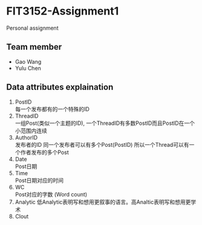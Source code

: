 # FIT3152-Assignment1
Personal assignment

## Team member
* Gao Wang
* Yulu Chen

## Data attributes explaination
1. PostID  
  每一个发布都有的一个特殊的ID
2. ThreadID  
  一组Post(类似一个主题的ID), 一个ThreadID有多数PostID而且PostID在一个小范围内连续
3. AuthorID  
  发布者的ID 同一个发布者可以有多个Post(PostID) 所以一个Thread可以有一个作者发布的多个Post
4. Date     
  Post日期
5. Time     
  Post日期对应的时间
6. WC        
  Post对应的字数 (Word count)
7. Analytic
  低Analytic表明写和想用更叙事的语言。高Analtic表明写和想用更学术 
8. Clout    

